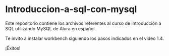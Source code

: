 # Introduccion-a-sql-con-mysql

Este repositorio contiene los archivos referentes al curso de introducción a SQL utilizando MySQL de Alura en español.

Te invito a instalar workbench siguiendo los pasos indicados en el video 1.4.

¡Éxitos!
